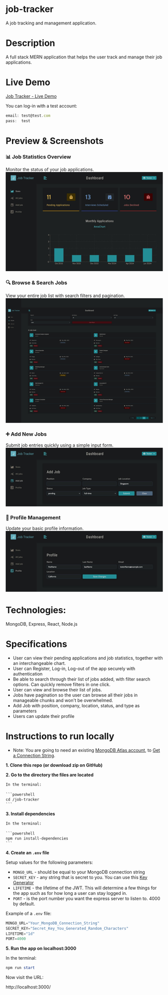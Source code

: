 # job-tracker
 A job tracking and management application.

# Description

A full stack MERN application that helps the user track and manage their job applications.

# Live Demo

[Job Tracker - Live Demo](https://dragons-job-tracker.onrender.com)

You can log-in with a test account:

```js
email: test@test.com
pass:  test
```

# Preview & Screenshots

### 📊 Job Statistics Overview  
Monitor the status of your job applications. 
![Stats Page](demo/img/stats-page.jpg)

### 🔍 Browse & Search Jobs  
View your entire job list with search filters and pagination.
![All Jobs Page](demo/img/all-jobs-page.jpg)

### ➕ Add New Jobs  
Submit job entries quickly using a simple input form.
![Add Job Page](demo/img/add-job-page.jpg)

### 👤 Profile Management  
Update your basic profile information.
![Profile Page](demo/img/profile-page.jpg)

# Technologies:
MongoDB, Express, React, Node.js

# Specifications

- User can view their pending applications and job statistics, together with an interchangeable chart.
- User can Register, Log-in, Log-out of the app securely with authentication
- Be able to search through their list of jobs added, with filter search options. Can quickly remove filters in one click.
- User can view and browse their list of jobs.
- Jobs have pagination so the user can browse all their jobs in manageable chunks and won't be overwhelmed.
- Add Job with position, company, location, status, and type as parameters
- Users can update their profile

# Instructions to run locally

- Note: You are going to need an existing [MongoDB Atlas account](https://www.mongodb.com/), to [Get a Connection String](https://www.mongodb.com/docs/guides/atlas/connection-string/).

**1. Clone this repo (or download zip on GitHub)**

**2. Go to the directory the files are located**

    In the terminal:

    ```powershell
    cd /job-tracker
    ```

**3. Install dependencies**

    In the terminal:

    ```powershell
    npm run install-dependencies
    ```

**4. Create an `.env` file**

Setup values for the following parameters:

- `MONGO_URL` - should be equal to your MongoDB connection string
- `SECRET_KEY` - any string that is secret to you. You can use this [Key Generator](https://www.allkeysgenerator.com/)
- `LIFETIME` - the lifetime of the JWT. This will determine a few things for the app such as for how long a user can stay logged in.
- `PORT` - is the port number you want the express server to listen to. 4000 by default.

Example of a `.env` file:

```js
MONGO_URL="Your_MongoDB_Connection_String"
SECRET_KEY="Secret_Key_You_Generated_Random_Characters"
LIFETIME="1d"
PORT=4000
```

**5. Run the app on localhost:3000**

In the terminal:
```powershell
npm run start
```

Now visit the URL: 

http://localhost:3000/